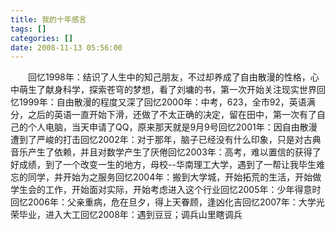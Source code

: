```yaml
---
title: 我的十年感言
tags: []
categories: []
date: 2008-11-13 05:56:00 
---
```



&emsp;&emsp;回忆1998年：结识了人生中的知己朋友，不过却养成了自由散漫的性格，心中萌生了献身科学，探索苍穹的梦想，看了刘墉的书，第一次开始关注现实世界回忆1999年：自由散漫的程度又深了回忆2000年：中考，623，全市92，英语满分，之后的英语一直开始下滑，还做了不太正确的决定，留在田中，第一次有了自己的个人电脑，当天申请了QQ，原来那天就是9月9号回忆2001年：因自由散漫遭到了严峻的打击回忆2002年：对于那年，脑子已经没有什么印象，只是对古典音乐产生了依赖，并且对数学产生了厌倦回忆2003年：高考，难以置信的获得了好成绩，到了一个改变一生的地方，母校--华南理工大学，遇到了一帮让我毕生难忘的同学，并开始为之服务回忆2004年：搬到大学城，开始拓荒的生活，开始做学生会的工作，开始面对实际，开始考虑进入这个行业回忆2005年：少年得意时回忆2006年：父亲重病，危在旦夕，得上天眷顾，逢凶化吉回忆2007年：大学光荣毕业，进入大工回忆2008年：遇到豆豆；调兵山里瞎调兵
